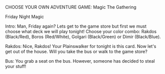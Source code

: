 CHOOSE YOUR OWN ADVENTURE GAME: Magic The Gathering

Friday Night Magic


Intro: Man, Friday again? Lets get to the game store but first we must choose what deck we will play tonight! Choose your color combo:
            Rakdos (Black/Red), Boros (Red/White), Golgari (Black/Green) or Dimir (Black/Blue).

Rakdos: Nice, Rakdos! Your Plainswalker for tonight is this card. Now let's get out of the house. Will you take the bus or walk to the game store?

Bus: You grab a seat on the bus. However, someone has decided to steal your stuff!
